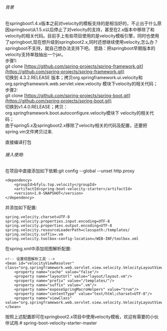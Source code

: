 ###### 背景

在springboot1.4.x版本之前对velocity的模板支持的是相当好的，不止出于什么原因springboot从1.5.x以后停止了对velocity的支持，甚至在2.x版本中移除了和velocity的相关代码。目前手上有些项目使用的是velocity模板引擎，同时也使用了springboot,现在想升级到springboot2.x,同时还想继续使用velocity,怎么办？springboot不支持，就自己想办法支持下吧。 思路：把springboot早期版本的velocity支持单独抽出一个jar。  
步骤1:  
git clone [https://github.com/spring-projects/spring-framework.git](https://github.com/spring-projects/spring-framework.git)  
切换到 4.3.2.RELEASE 版本；拷贝org.springframework.ui.velocity和org.springframework.web.servlet.view.velocity 模块下velocity的相关代码；  
步骤2:  
git clone [https://github.com/spring-projects/spring-boot.git](https://github.com/spring-projects/spring-boot.git)  
切换到v1.4.0.RELEASE；拷贝：org.springframework.boot.autoconfigure.velocity模块下 velocity的相关代码；  
由于spring5.x及springboot2.x移除了velocity相关的代码及配置，还要把spring.vm文件拷贝过来.

直接编译打包

###### 接入使用:

在项目中直接添加如下依赖:git config --global --unset http.proxy


    <dependency>
        <groupId>bfylu.top.velocity</groupId>
        <artifactId>spring-boot-velocity-starter</artifactId>
        <version>1.0-SNAPSHOT</version>
    </dependency>
    

并添加如下配置:

    spring.velocity.charset=UTF-8  
    spring.velocity.properties.input.encoding=UTF-8  
    spring.velocity.properties.output.encoding=UTF-8  
    spring.velocity.resourceLoaderPath=classpath:/templates/  
    spring.velocity.suffix=.vm  
    spring.velocity.toolbox-config-location=/WEB-INF/toolbox.xml  
    

在spring.xml中添加视图解析配置:

    <!-- 设置视图解析工具 -->  
    <bean id="velocityViewResolver" class="org.springframework.web.servlet.view.velocity.VelocityLayoutViewResolver">
        <property name="cache" value="false"/>
        <property name="layoutUrl" value="layout/layout.vm"/>
        <property name="prefix" value="/templates/"/>
        <property name="suffix" value=".vm"/>
        <property name="exposeSpringMacroHelpers" value="true"/>
        <property name="contentType" value="text/html;charset=UTF-8"/>
        <property name="viewClass" value="org.springframework.web.servlet.view.velocity.VelocityLayoutView"/>
    </bean>
    

按照上述配置即可在springboot2.x项目中使用velocity模板，欢迎有需要的小伙伴试用.#   s p r i n g - b o o t - v e l o c i t y - s t a r t e r - m a s t e r 
 
 
